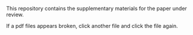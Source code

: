 This repository contains the supplementary materials for the paper under review.

If a pdf files appears broken, click another file and click the file again.

